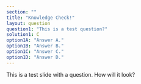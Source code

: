 ```yaml
---
section: ""
title: "Knowledge Check!"
layout: question
question1: "This is a test question?"
solution1: C
option1A: "Answer A."
option1B: "Answer B."
option1C: "Answer C."
option1D: "Answer D."
---
```


This is a test slide with a question. How will it look?